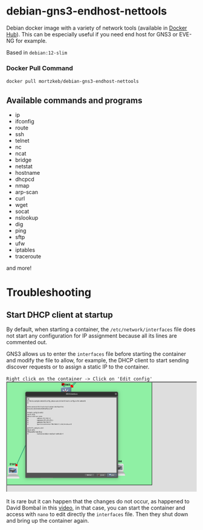 # debian-gns3-endhost-nettools

Debian docker image with a variety of network tools (available in [Docker Hub](https://hub.docker.com/r/mortzkeb/debian-gns3-endhost-nettools)). This can be especially useful if you need end host for GNS3 or EVE-NG for example.

Based in `debian:12-slim`

### Docker Pull Command 

``` bash
docker pull mortzkeb/debian-gns3-endhost-nettools
```

## Available commands and programs
- ip
- ifconfig
- route
- ssh
- telnet
- nc
- ncat
- bridge
- netstat
- hostname
- dhcpcd
- nmap
- arp-scan
- curl
- wget
- socat
- nslookup
- dig
- ping
- sftp 
- ufw
- iptables
- traceroute

and more! 

# Troubleshooting 
## Start DHCP client at startup
By default, when starting a container, the `/etc/network/interfaces` file does not start any configuration for IP assignment because all its lines are commented out. 

GNS3 allows us to enter the `interfaces` file before starting the container and modify the file to allow, for example, the DHCP client to start sending discover requests or to assign a static IP to the container. 

`Right click on the container -> Click on 'Edit config'`
![](.images/dhcp_gns3.png)

It is rare but it can happen that the changes do not occur, as happened to David Bombal in this [video](https://youtu.be/Rltdel1tG-I?t=34), in that case, you can start the container and access with `nano` to edit directly the `interfaces` file. Then they shut down and bring up the container again. 
